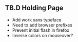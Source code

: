 ## TB.D Holding Page

- Add work sans typeface
- Need to add browser prefixes 
- Prevent initial flash in firefox
- Inverse colors on mouseover?
